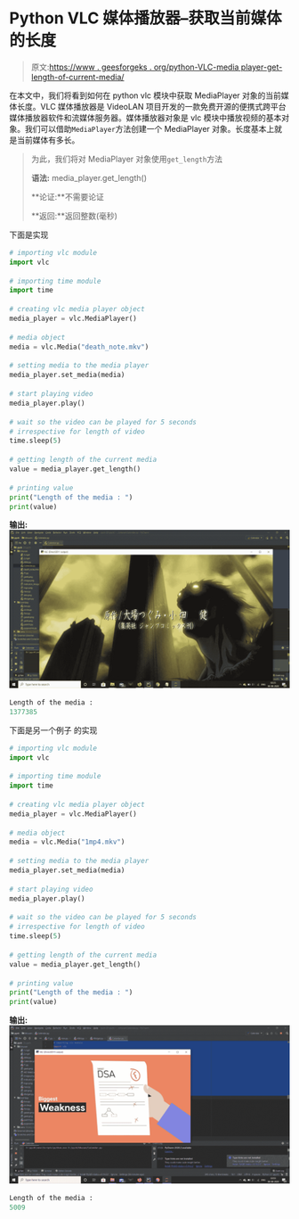 # Python VLC 媒体播放器–获取当前媒体的长度

> 原文:[https://www . geesforgeks . org/python-VLC-media player-get-length-of-current-media/](https://www.geeksforgeeks.org/python-vlc-mediaplayer-getting-length-of-current-media/)

在本文中，我们将看到如何在 python vlc 模块中获取 MediaPlayer 对象的当前媒体长度。VLC 媒体播放器是 VideoLAN 项目开发的一款免费开源的便携式跨平台媒体播放器软件和流媒体服务器。媒体播放器对象是 vlc 模块中播放视频的基本对象。我们可以借助`MediaPlayer`方法创建一个 MediaPlayer 对象。长度基本上就是当前媒体有多长。

> 为此，我们将对 MediaPlayer 对象使用`get_length`方法
> 
> **语法:** media_player.get_length()
> 
> **论证:**不需要论证
> 
> **返回:**返回整数(毫秒)

下面是实现

```py
# importing vlc module
import vlc

# importing time module
import time

# creating vlc media player object
media_player = vlc.MediaPlayer()

# media object
media = vlc.Media("death_note.mkv")

# setting media to the media player
media_player.set_media(media)

# start playing video
media_player.play()

# wait so the video can be played for 5 seconds
# irrespective for length of video
time.sleep(5)

# getting length of the current media
value = media_player.get_length()

# printing value
print("Length of the media : ")
print(value)
```

**输出:**
![](img/33c5fe6e13ea1c939ea793883a04f9c7.png)

```py
Length of the media : 
1377385

```

下面是另一个例子
的实现

```py
# importing vlc module
import vlc

# importing time module
import time

# creating vlc media player object
media_player = vlc.MediaPlayer()

# media object
media = vlc.Media("1mp4.mkv")

# setting media to the media player
media_player.set_media(media)

# start playing video
media_player.play()

# wait so the video can be played for 5 seconds
# irrespective for length of video
time.sleep(5)

# getting length of the current media
value = media_player.get_length()

# printing value
print("Length of the media : ")
print(value)
```

**输出:**
![](img/adad80dcd4fb054e2f8093e65d2cb30f.png)

```py
Length of the media : 
5009

```